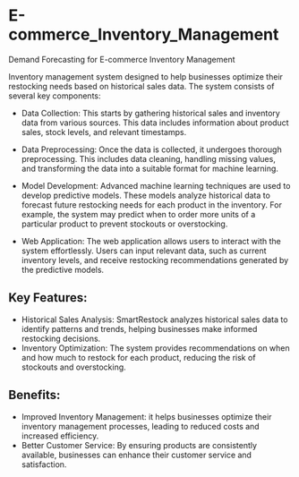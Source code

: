 # E-commerce_Inventory_Management
Demand Forecasting for E-commerce Inventory Management

Inventory management system designed to help businesses optimize their restocking needs based on historical sales data. 
The system consists of several key components:

* Data Collection: This starts by gathering historical sales and inventory data from various sources. This data includes information about product sales, stock levels, and relevant timestamps.

* Data Preprocessing: Once the data is collected, it undergoes thorough preprocessing. This includes data cleaning, handling missing values, and transforming the data into a suitable format for machine learning.

* Model Development: Advanced machine learning techniques are used to develop predictive models. These models analyze historical data to forecast future restocking needs for each product in the inventory. For example, the system may predict when to order more units of a particular product to prevent stockouts or overstocking.

* Web Application: The web application allows users to interact with the system effortlessly. Users can input relevant data, such as current inventory levels, and receive restocking recommendations generated by the predictive models.


## Key Features:

- Historical Sales Analysis: SmartRestock analyzes historical sales data to identify patterns and trends, helping businesses make informed restocking decisions.
- Inventory Optimization: The system provides recommendations on when and how much to restock for each product, reducing the risk of stockouts and overstocking.

## Benefits:

- Improved Inventory Management: it helps businesses optimize their inventory management processes, leading to reduced costs and increased efficiency.
- Better Customer Service: By ensuring products are consistently available, businesses can enhance their customer service and satisfaction.
